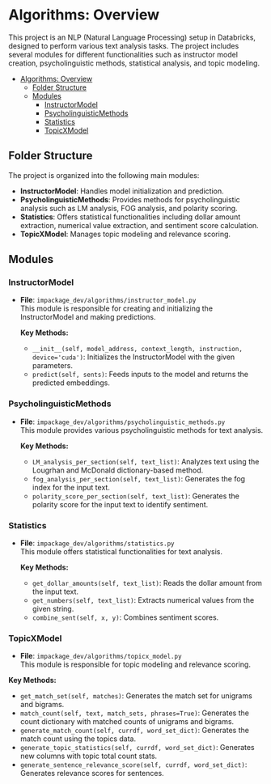 # Algorithms: Overview
This project is an NLP (Natural Language Processing) setup in Databricks, designed to perform various text analysis tasks. The project includes several modules for different functionalities such as instructor model creation, psycholinguistic methods, statistical analysis, and topic modeling.

- [Algorithms: Overview](#algorithms-overview)
  - [Folder Structure](#folder-structure)
  - [Modules](#modules)
    - [InstructorModel](#instructormodel)
    - [PsycholinguisticMethods](#psycholinguisticmethods)
    - [Statistics](#statistics)
    - [TopicXModel](#topicxmodel)


## Folder Structure
The project is organized into the following main modules:

- **InstructorModel**: Handles model initialization and prediction.
- **PsycholinguisticMethods**: Provides methods for psycholinguistic analysis such as LM analysis, FOG analysis, and polarity scoring.
- **Statistics**: Offers statistical functionalities including dollar amount extraction, numerical value extraction, and sentiment score calculation.
- **TopicXModel**: Manages topic modeling and relevance scoring.

## Modules

### InstructorModel
- **File**: `impackage_dev/algorithms/instructor_model.py`  
This module is responsible for creating and initializing the InstructorModel and making predictions.

    **Key Methods:**
    - `__init__(self, model_address, context_length, instruction, device='cuda')`: Initializes the InstructorModel with the given parameters.
    - `predict(self, sents)`: Feeds inputs to the model and returns the predicted embeddings.

### PsycholinguisticMethods
- **File**: `impackage_dev/algorithms/psycholinguistic_methods.py`  
This module provides various psycholinguistic methods for text analysis.

    **Key Methods:**
    - `LM_analysis_per_section(self, text_list)`: Analyzes text using the Lougrhan and McDonald dictionary-based method.
    - `fog_analysis_per_section(self, text_list)`: Generates the fog index for the input text.
    - `polarity_score_per_section(self, text_list)`: Generates the polarity score for the input text to identify sentiment.

### Statistics
- **File**: `impackage_dev/algorithms/statistics.py`  
This module offers statistical functionalities for text analysis.

    **Key Methods:**
    - `get_dollar_amounts(self, text_list)`: Reads the dollar amount from the input text.
    - `get_numbers(self, text_list)`: Extracts numerical values from the given string.
    - `combine_sent(self, x, y)`: Combines sentiment scores.

### TopicXModel
- **File**: `impackage_dev/algorithms/topicx_model.py`  
This module is responsible for topic modeling and relevance scoring.

**Key Methods:**
- `get_match_set(self, matches)`: Generates the match set for unigrams and bigrams.
- `match_count(self, text, match_sets, phrases=True)`: Generates the count dictionary with matched counts of unigrams and bigrams.
- `generate_match_count(self, currdf, word_set_dict)`: Generates the match count using the topics data.
- `generate_topic_statistics(self, currdf, word_set_dict)`: Generates new columns with topic total count stats.
- `generate_sentence_relevance_score(self, currdf, word_set_dict)`: Generates relevance scores for sentences.